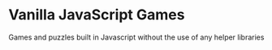 # Vanilla JavaScript Games
Games and puzzles built in Javascript without the use of any helper libraries
